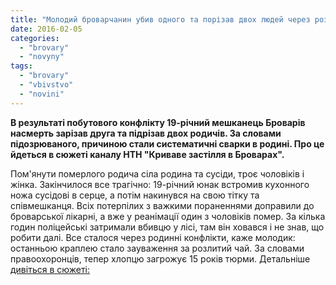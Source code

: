 ```yaml
---
title: "Молодий броварчанин убив одного та порізав двох людей через розлитий чай"
date: 2016-02-05
categories: 
  - "brovary"
  - "novyny"
tags: 
  - "brovary"
  - "vbivstvo"
  - "novini"
---
```


**В результаті побутового конфлікту 19-річний мешканець Броварів насмерть зарізав друга та підрізав двох родичів. За словами підозрюваного, причиною стали систематичні сварки в родині. Про це йдеться в сюжеті каналу НТН "Криваве застілля в Броварах".**

Пом'янути померлого родича сіла родина та сусіди, троє чоловіків і жінка. Закінчилося все трагічно: 19-річний юнак встромив кухонного ножа сусідові в серце, а потім накинувся на свою тітку та співмешканця. Всіх потерпілих з важкими пораненнями доправили до броварської лікарні, а вже у реанімації один з чоловіків помер. За кілька годин поліцейські затримали вбивцю у лісі, там він ховався і не знав, що робити далі. Все сталося через родинні конфлікти, каже молодик: останньою краплею стало зауваження за розлитий чай. За словами правоохоронців, тепер хлопцю загрожує 15 років тюрми. Детальніше [дивіться в сюжеті:](http://ntn.ua/uk/video/news/2016/02/04/20081)
